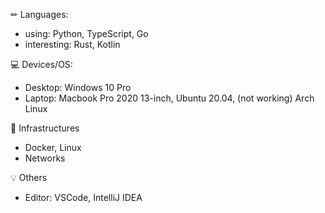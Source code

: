 ✏ Languages:

- using: Python, TypeScript, Go
- interesting: Rust, Kotlin

💻 Devices/OS:

- Desktop: Windows 10 Pro
- Laptop: Macbook Pro 2020 13-inch, Ubuntu 20.04, (not working) Arch Linux

🚧 Infrastructures

- Docker, Linux
- Networks

💡 Others

- Editor: VSCode, IntelliJ IDEA
